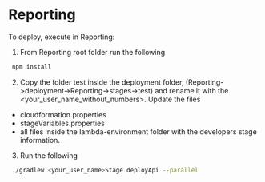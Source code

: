 # Reporting

To deploy, execute in Reporting:

1. From Reporting root folder run the following

````bash
 npm install
````
2. Copy the folder test inside the deployment folder, (Reporting->deployment->Reporting->stages->test) and rename it with the <your_user_name_without_numbers>. Update the files
  * cloudformation.properties
  * stageVariables.properties
  * all files inside the lambda-environment folder
with the developers stage information.

3. Run the following

````bash
 ./gradlew <your_user_name>Stage deployApi --parallel
````
